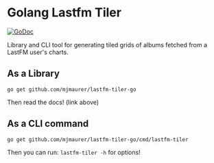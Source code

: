 # Golang Lastfm Tiler 

[![GoDoc](https://img.shields.io/static/v1?label=godoc&message=reference&color=blue)](https://pkg.go.dev/github.com/mjmaurer/lastfm-tiler-go)

Library and CLI tool for generating tiled grids of albums fetched from a LastFM user's charts.

## As a Library
`go get github.com/mjmaurer/lastfm-tiler-go`

Then read the docs! (link above)

## As a CLI command
`go get github.com/mjmaurer/lastfm-tiler-go/cmd/lastfm-tiler`

Then you can run:
`lastfm-tiler -h`
for options!

